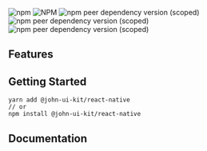![npm](https://img.shields.io/npm/v/@john-ui-kit/react-native?style=flat-square) ![NPM](https://img.shields.io/npm/l/@john-ui-kit/react-native?style=flat-square) ![npm peer dependency version (scoped)](https://img.shields.io/npm/dependency-version/@john-ui-kit/react-native/peer/react?style=flat-square) ![npm peer dependency version (scoped)](https://img.shields.io/npm/dependency-version/@john-ui-kit/react-native/peer/react-native?style=flat-square) ![npm peer dependency version (scoped)](https://img.shields.io/npm/dependency-version/@john-ui-kit/react-native/peer/react-native-linear-gradient?style=flat-square)

## Features

## Getting Started

```shell
yarn add @john-ui-kit/react-native
// or
npm install @john-ui-kit/react-native
```

## Documentation
